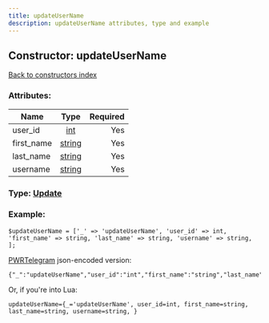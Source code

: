 ```yaml
---
title: updateUserName
description: updateUserName attributes, type and example
---
```

## Constructor: updateUserName  
[Back to constructors index](index.md)



### Attributes:

| Name     |    Type       | Required |
|----------|:-------------:|---------:|
|user\_id|[int](../types/int.md) | Yes|
|first\_name|[string](../types/string.md) | Yes|
|last\_name|[string](../types/string.md) | Yes|
|username|[string](../types/string.md) | Yes|



### Type: [Update](../types/Update.md)


### Example:

```
$updateUserName = ['_' => 'updateUserName', 'user_id' => int, 'first_name' => string, 'last_name' => string, 'username' => string, ];
```  

[PWRTelegram](https://pwrtelegram.xyz) json-encoded version:

```
{"_":"updateUserName","user_id":"int","first_name":"string","last_name":"string","username":"string"}
```


Or, if you're into Lua:  


```
updateUserName={_='updateUserName', user_id=int, first_name=string, last_name=string, username=string, }

```


